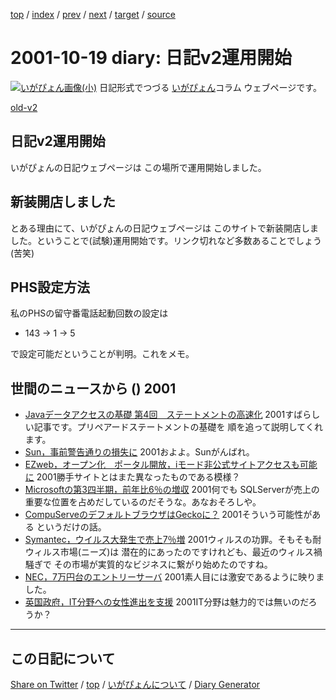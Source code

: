 [top](../index.html) 
 / [index](index.html) 
 / [prev](https://igapyon.github.io/diary/2000/ig000920.html) 
 / [next](https://igapyon.github.io/diary/2001/ig011021.html) 
 / [target](https://igapyon.github.io/diary/2001/ig011019.html) 
 / [source](https://github.com/igapyon/diary/blob/gh-pages/2001/ig011019.html.src.md) 

2001-10-19 diary: 日記v2運用開始
=====================================================================================================
[![いがぴょん画像(小)](https://igapyon.github.io/diary/images/iga200306s.jpg "いがぴょん")](https://igapyon.github.io/diary/memo/memoigapyon.html) 日記形式でつづる [いがぴょん](https://igapyon.github.io/diary/memo/memoigapyon.html)コラム ウェブページです。

[old-v2](ig011019-orig.html)

## 日記v2運用開始

いがぴょんの日記ウェブページは この場所で運用開始しました。


## 新装開店しました

とある理由にて、いがぴょんの日記ウェブページは このサイトで新装開店しました。ということで(試験)運用開始です。リンク切れなど多数あることでしょう (苦笑)

## PHS設定方法

私のPHSの留守番電話起動回数の設定は

* 143 → 1 → 5

で設定可能だということが判明。これをメモ。

## 世間のニュースから () 2001

* [Javaデータアクセスの基礎 第4回　ステートメントの高速化](http://www.atmarkit.co.jp/fjava/rensai/jdbc04/jdbc04_1.html)  2001すばらしい記事です。プリペアードステートメントの基礎を 順を追って説明してくれます。
* [Sun，事前警告通りの損失に](http://www.zdnet.co.jp/news/0110/19/b_1018_06.html)  2001およよ。Sunがんばれ。
* [EZweb，オープン化　ポータル開放，iモード非公式サイトアクセスも可能に](http://www.zdnet.co.jp/news/bursts/0110/18/kddi.html)  2001勝手サイトとはまた異なったものである模様？
* [Microsoftの第3四半期，前年比6％の増収](http://www.zdnet.co.jp/news/0110/19/b_1018_03.html)  2001何でも SQLServerが売上の重要な位置を占めだしているのだそうな。あなおそろしや。
* [CompuServeのデフォルトブラウザはGeckoに？](http://www.zdnet.co.jp/news/0110/19/b_1018_11.html)  2001そういう可能性がある というだけの話。
* [Symantec，ウイルス大発生で売上7％増](http://www.zdnet.co.jp/news/0110/19/b_1018_17.html)  2001ウィルスの功罪。そもそも耐ウィルス市場(ニーズ)は 潜在的にあったのですけれども、最近のウィルス禍騒ぎで その市場が実質的なビジネスに繋がり始めたのですね。
* [NEC，7万円台のエントリーサーバ](http://www.zdnet.co.jp/news/bursts/0110/19/nec.html)  2001素人目には激安であるように映りました。
* [英国政府，IT分野への女性進出を支援](http://www.zdnet.co.jp/news/0110/19/b_1018_14.html)  2001IT分野は魅力的では無いのだろうか？

----------------------------------------------------------------------------------------------------

## この日記について

[Share on Twitter](https://twitter.com/intent/tweet?hashtags=igapyon%2Cdiary%2C%E3%81%84%E3%81%8C%E3%81%B4%E3%82%87%E3%82%93&text=%E6%97%A5%E8%A8%98v2%E9%81%8B%E7%94%A8%E9%96%8B%E5%A7%8B&url=https%3A%2F%2Figapyon.github.io%2Fdiary%2F2001%2Fig011019.html) / [top](../index.html) / [いがぴょんについて](https://igapyon.github.io/diary/memo/memoigapyon.html) / [Diary Generator](https://github.com/igapyon/igapyonv3)
